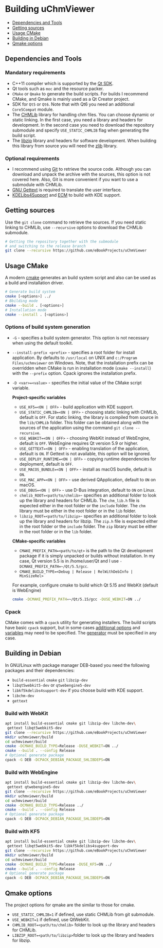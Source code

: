 # Building uChmViewer

- [Dependencies and Tools](#dependencies-and-tools)
- [Getting sources](#getting-sources)
- [Usage CMake](#usage-cmake)
- [Building in Debian](#building-in-debian)
- [Qmake options](#qmake-options)


## Dependencies and Tools


### Mandatory requirements

- C++11 compiler which is supported by the [Qt SDK][1].
- Qt tools such as `moc` and the resource packer.
- `CMake` or `Qmake` to generate the build scripts. For builds I recommend CMake, and Qmake is mainly used as a Qt Creator project.
- SDK for `Qt5` or `Qt6`. Note that with Qt6 you need an additional `Core5Compat` module.
- The [CHMLib][2] library for handling chm files. You can choose dynamic or static linking. In the first case, you need a library and headers for development. In the second case you need to download the repository submodule and specify `USE_STATIC_CHMLIB` flag when generating the build script.
- The [libzip][3] library and headers for software development. When building this library from source you will need the [zlib][4] library.


### Optional requirements

- I recommend using [Git][5] to retrieve the source code. Although you can download and unpack the archive with the sources, this option is not covered here. Also, Git is more convenient if you want to use a submodule with CHMLib.
- [GNU Gettext][6] is required to translate the user interface.
- [KDELibs4Support][7] and [ECM][8] to build with KDE support.


## Getting sources

Use the `git clone` command to retrieve the sources. If you need static linking to CHMLib, use `--recursive` options to download the CHMLib submodule.

```sh
# Getting the repository together with the submodule
# and switching to the release branch
git clone --recursive https://github.com/eBookProjects/uChmViewer
```


## Usage CMake

A modern [cmake][9] generates an build system script and also can be used as a build and installation driver.

```sh
# Generate build system
cmake [<options>] ../
# Bbilding mode
cmake --build . [<options>]
# Installation mode
cmake --install . [<options>]
```


### Options of build system generation

* `-G` - specifies a build system generator. This option is not necessary when using the default toolkit.
* `--install-prefix <prefix>` - specifies a root folder for install application. By defaults to `/usr/local` on UNIX and `c:/Program Files/uchmviewer` on Windows. Note, that the installation prefix can be overridden when CMake is run in installation mode (`cmake --install`) with the `--prefix` option. Cpack ignores the installation prefix.
* `-D <var>=<value>` - specifies the initial value of the CMake script variable.

    **Project-specific variables**

    - `USE_KF5=<ON | OFF>` - build application with KDE support.
    - `USE_STATIC_CHMLIB=<ON | OFF>` - choosing static linking with CHMLib, default is  `OFF`. For static linking, the library is compiled from source in the `lib/CHMLib` folder. This folder can be obtained along with the sources of the application using the command `git clone --recursive`.
    - `USE_WEBKIT=<ON | OFF>` - choosing WebKit instead of WebEngine, default is `OFF`. WebEngine requires Qt version 5.9 or higher.
    - `USE_GETTEXT=<ON | OFF>` - enabling translation of the application, default is `ON`. If Gettext is not available, this option will be ignored.
    - `USE_DEPLOY_RUNTIME=<ON | OFF>` - copying runtime dependencies for deployment, default is `OFF`.
    - `USE_MACOS_BUNDLE=<ON | OFF>` - install as macOS bundle, default is `ON`.
    - `USE_MAC_APP=<ON | OFF>` - use derived QApplication, default to `ON` on macOS.
    - `USE_DBUS=<ON | OFF>` - use D-Bus integration, default to `ON` on Linux.
    - `chmlib_ROOT=<path/to/chmlib>`- specifies an additional folder to look up the library and headers for CHMLib. The `chm_lib.h` file is expected either in the root folder or the `include` folder. The `chm` library must be either in the root folder or in the `lib` folder.
    - `libzip_ROOT=<path/to/libzip>`- specifies an additional folder to look up the library and headers for libzip. The `zip.h` file is expected either in the root folder or the `include` folder. The `zip` library must be either in the root folder or in the `lib` folder.

    **CMake-specific variables**

    - `CMAKE_PREFIX_PATH=<path/to/qt>` is the path to the Qt development package if it is simply unpacked or builds without installation. In my case, Qt version 5.5 is in /home/user/Qt and I use `-DCMAKE_PREFIX_PATH=~/Qt/5.5/gcc`.
    - `CMAKE_BUILD_TYPE=<Debug | Release | RelWithDebInfo | MinSizeRel>`

  For example, configure cmake to build which Qt 5.15 and WebKit (default is WebEngine)

  ```sh
  cmake -DCMAKE_PREFIX_PATH=~/Qt/5.15/gcc -DUSE_WEBKIT=ON ../
  ```


### Cpack

CMake comes with a `cpack` utility for generating installers. The build scripts have basic `cpack` support, but in some cases [additional options][10] and [variables][11] may need to be specified. The [generator][12] must be specified in any case.


## Building in Debian

In GNU/Linux with package manager DEB-based you need the following packages and their dependencies:

- `build-essential` `cmake` `git` `libzip-dev`
- `libqt5webkit5-dev` or `qtwebengine5-dev`
- `libkf5kdelibs4support-dev` if you choose build with KDE support.
- `libchm-dev`
- `gettext`


### Build with WebKit

```sh
apt install build-essential cmake git libzip-dev libchm-dev\
 gettext libqt5webkit5-dev
git clone --recursive https://github.com/eBookProjects/uChmViewer
mkdir uchmviewer/build
cd uchmviewer/build
cmake -DCMAKE_BUILD_TYPE=Release -DUSE_WEBKIT=ON ../
cmake --build . --config Release
# Optional generate package
cpack -G DEB -DCPACK_DEBIAN_PACKAGE_SHLIBDEPS=ON
```


### Build with WebEngine

```sh
apt install build-essential cmake git libzip-dev libchm-dev\
 gettext qtwebengine5-dev
git clone --recursive https://github.com/eBookProjects/uChmViewer
mkdir uchmviewer/build
cd uchmviewer/build
cmake -DCMAKE_BUILD_TYPE=Release ../
cmake --build . --config Release
# Optional generate package
cpack -G DEB -DCPACK_DEBIAN_PACKAGE_SHLIBDEPS=ON
```


### Build with KF5

```sh
apt install build-essential cmake git libzip-dev libchm-dev\
 gettext libqt5webkit5-dev libkf5kdelibs4support-dev
git clone --recursive https://github.com/eBookProjects/uChmViewer
mkdir uchmviewer/build
cd uchmviewer/build
cmake -DCMAKE_BUILD_TYPE=Release -DUSE_KF5=ON ../
cmake --build . --config Release
# Optional generate package
cpack -G DEB -DCPACK_DEBIAN_PACKAGE_SHLIBDEPS=ON
```


## Qmake options

The project options for qmake are the similar to those for cmake.

- `USE_STATIC_CHMLIB=1` if defined, use static CHMLib from git submodule.
- `USE_WEBKIT=1` if defined, use QtWebKit.
- `CHMLIB_ROOT=<path/to/chmlib>` folder to look up the library and headers for CHMLib.
- `LIBZIP_ROOT=<path/to/libzip>`folder to look up the library and headers for libzip.


[1]: https://doc.qt.io/qt-5/supported-platforms.html "Qt5 doc: supported platforms"
[2]: https://github.com/jedwing/CHMLib "CHMLib repositoriy"
[3]: https://github.com/nih-at/libzip "libzip repositoriy"
[4]: https://github.com/madler/zlib "zlib repositoriy"
[5]: https://git-scm.com/ "Git home page"
[6]: https://www.gnu.org/software/gettext "GNU Gettext home page"
[7]: https://api.kde.org/frameworks/kdelibs4support/html/index.html "Legacy support for kdelibs 4 compatibility"
[8]: https://api.kde.org/frameworks/extra-cmake-modules/html/index.html "Extra CMake Modules"
[9]: https://cmake.org/cmake/help/latest/manual/cmake.1.html "Launch cmake"
[10]: https://cmake.org/cmake/help/latest/manual/cpack.1.html "Launch cpack"
[11]: https://cmake.org/cmake/help/latest/module/CPack.html "Cpack module"
[12]: https://cmake.org/cmake/help/latest/manual/cpack-generators.7.html "cpack generators"
